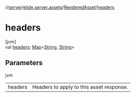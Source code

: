 //[server](../../../index.md)/[elide.server.assets](../index.md)/[RenderedAsset](index.md)/[headers](headers.md)

# headers

[jvm]\
val [headers](headers.md): [Map](https://kotlinlang.org/api/latest/jvm/stdlib/kotlin.collections/-map/index.html)&lt;[String](https://kotlinlang.org/api/latest/jvm/stdlib/kotlin/-string/index.html), [String](https://kotlinlang.org/api/latest/jvm/stdlib/kotlin/-string/index.html)&gt;

## Parameters

jvm

| | |
|---|---|
| headers | Headers to apply to this asset response. |
